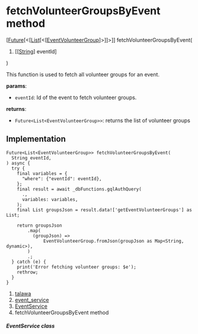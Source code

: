 
<div>

# fetchVolunteerGroupsByEvent method

</div>


[[Future](https://api.flutter.dev/flutter/dart-core/Future-class.html)[\<[[List](https://api.flutter.dev/flutter/dart-core/List-class.html)[\<[[EventVolunteerGroup](../../models_events_event_volunteer_group/EventVolunteerGroup-class.html)]\>]]\>]]
fetchVolunteerGroupsByEvent(

1.  [[[String](https://api.flutter.dev/flutter/dart-core/String-class.html)]
    eventId]

)



This function is used to fetch all volunteer groups for an event.

**params**:

-   `eventId`: Id of the event to fetch volunteer groups.

**returns**:

-   `Future<List<EventVolunteerGroup>>`: returns the list of volunteer
    groups



## Implementation

``` language-dart
Future<List<EventVolunteerGroup>> fetchVolunteerGroupsByEvent(
  String eventId,
) async {
  try {
    final variables = {
      "where": {"eventId": eventId},
    };
    final result = await _dbFunctions.gqlAuthQuery(
      .,
      variables: variables,
    );
    final List groupsJson = result.data!['getEventVolunteerGroups'] as List;

    return groupsJson
        .map(
          (groupJson) =>
              EventVolunteerGroup.fromJson(groupJson as Map<String, dynamic>),
        )
        .;
  } catch (e) {
    print('Error fetching volunteer groups: $e');
    rethrow;
  }
}
```







1.  [talawa](../../index.html)
2.  [event_service](../../services_event_service/)
3.  [EventService](../../services_event_service/EventService-class.html)
4.  fetchVolunteerGroupsByEvent method

##### EventService class







